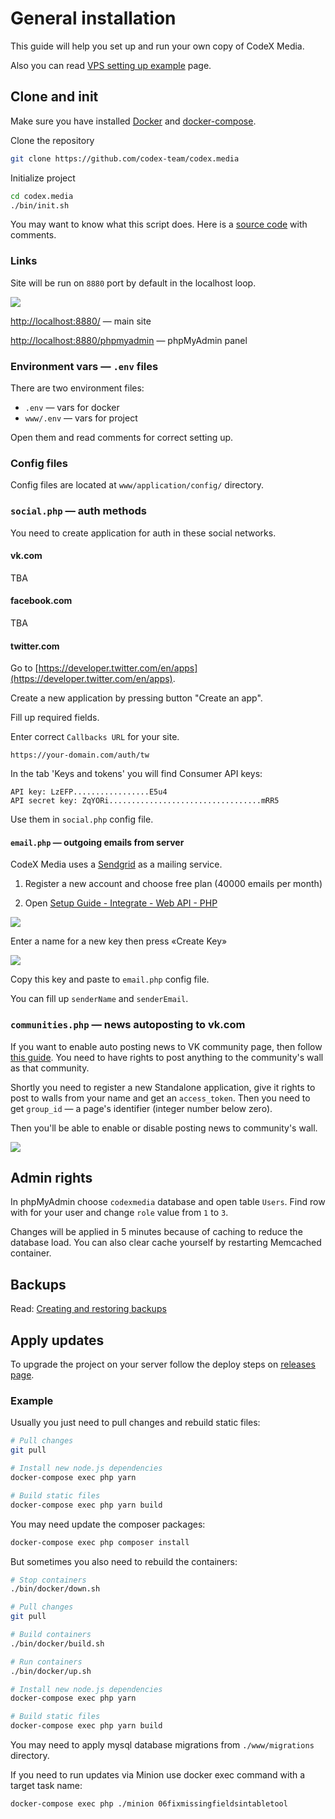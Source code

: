 # General installation

This guide will help you set up and run your own copy of CodeX Media.

Also you can read [VPS setting up example](vps-setting-up-example.md) page.

## Clone and init

Make sure you have installed [Docker](https://docs.docker.com/install/) and [docker-compose](https://docs.docker.com/compose/). 

Clone the repository

```bash
git clone https://github.com/codex-team/codex.media
```

Initialize project

```bash
cd codex.media
./bin/init.sh
```

You may want to know what this script does. Here is a [source code](/bin/init.sh) with comments.

### Links

Site will be run on `8880` port by default in the localhost loop.

![](assets/main-page.png)

[http://localhost:8880/](http://localhost:8880/) — main site

[http://localhost:8880/phpmyadmin](http://localhost:8880/phpmyadmin) — phpMyAdmin panel

### Environment vars — `.env` files

There are two environment files:

- `.env` — vars for docker
- `www/.env` — vars for project

Open them and read comments for correct setting up.

### Config files

Config files are located at `www/application/config/` directory.

### `social.php` — auth methods

You need to create application for auth in these social networks.

#### vk.com

TBA

#### facebook.com 

TBA

#### twitter.com

Go to [https://developer.twitter.com/en/apps](https://developer.twitter.com/en/apps).

Create a new application by pressing button "Create an app".

Fill up required fields.

Enter correct `Callbacks URL` for your site.

`https://your-domain.com/auth/tw`

In the tab 'Keys and tokens' you will find Consumer API keys:

```
API key: LzEFP.................E5u4
API secret key: ZqYORi..................................mRR5
```

Use them in `social.php` config file.

#### `email.php` — outgoing emails from server

CodeX Media uses a [Sendgrid](https://sendgrid.com) as a mailing service.

1. Register a new account and choose free plan (40000 emails per month)

2. Open [Setup Guide - Integrate - Web API - PHP](https://app.sendgrid.com/guide/integrate/langs/php)

![](assets/create-a-new-key-for-sendgrid.png)

Enter a name for a new key then press «Create Key»

![](assets/sendgrid-test-key.png)

Copy this key and paste to `email.php` config file.

You can fill up `senderName` and `senderEmail`.

### `communities.php` — news autoposting to vk.com

If you want to enable auto posting news to VK community page, then follow [this guide](https://github.com/codex-team/codex.edu/issues/119#issuecomment-296349880). You need to have rights to post anything to the community's wall as that community.

Shortly you need to register a new Standalone application, give it rights to post to walls from your name and get an `access_token`. Then you need to get `group_id` — a page's identifier (integer number below zero).

Then you'll be able to enable or disable posting news to community's wall.

![](assets/editor-with-vk-post-button.png)

## Admin rights

In phpMyAdmin choose `codexmedia` database and open table `Users`. Find row with for your user and change `role` value from `1` to `3`.

Changes will be applied in 5 minutes because of caching to reduce the database load. You can also clear cache yourself by restarting Memcached container.

## Backups 
 
Read: [Creating and restoring backups](creating-and-restoring-backups.md)

## Apply updates

To upgrade the project on your server follow the deploy steps on [releases page](https://github.com/codex-team/codex.media/releases).

### Example

Usually you just need to pull changes and rebuild static files:

```bash
# Pull changes
git pull

# Install new node.js dependencies
docker-compose exec php yarn

# Build static files
docker-compose exec php yarn build
```

You may need update the composer packages:

```bash
docker-compose exec php composer install
```

But sometimes you also need to rebuild the containers:

```bash
# Stop containers
./bin/docker/down.sh

# Pull changes
git pull

# Build containers
./bin/docker/build.sh

# Run containers
./bin/docker/up.sh

# Install new node.js dependencies
docker-compose exec php yarn

# Build static files
docker-compose exec php yarn build
```

You may need to apply mysql database migrations from `./www/migrations` directory.

If you need to run updates via Minion use docker exec command with a target task name:

```bash
docker-compose exec php ./minion 06fixmissingfieldsintabletool
```
